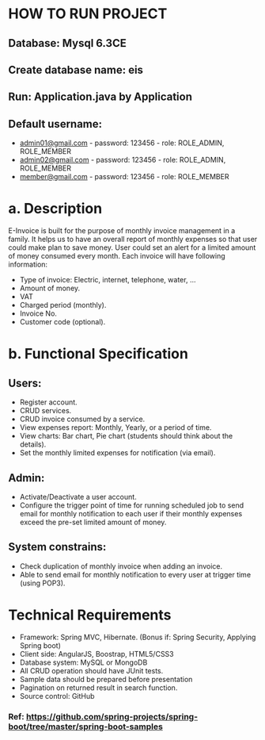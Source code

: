 # HOW TO RUN PROJECT
## Database: Mysql 6.3CE
## Create database name: eis
## Run: Application.java by Application
## Default username: 
* admin01@gmail.com - password: 123456 - role: ROLE_ADMIN, ROLE_MEMBER
* admin02@gmail.com - password: 123456 - role: ROLE_ADMIN, ROLE_MEMBER
* member@gmail.com - password: 123456 - role: ROLE_MEMBER

# a. Description
E-Invoice is built for the purpose of monthly invoice management in a family. It helps us to have an overall report of monthly expenses so that user could make plan to save money. User could set an alert for a limited amount of money consumed every month. Each invoice will have following information:
* Type of invoice: Electric, internet, telephone, water, ...
* Amount of money.
* VAT
* Charged period (monthly).
* Invoice No.
* Customer code (optional).

# b. Functional Specification
## Users:
* Register account.
* CRUD services.
* CRUD invoice consumed by a service.
* View expenses report: Monthly, Yearly, or a period of time.
* View charts: Bar chart, Pie chart (students should think about the details).
* Set the monthly limited expenses for notification (via email).

## Admin:
* Activate/Deactivate a user account.
* Configure the trigger point of time for running scheduled job to send email for monthly notification to each user if their monthly expenses exceed the pre-set limited amount of money.

## System constrains:
* Check duplication of monthly invoice when adding an invoice.
* Able to send email for monthly notification to every user at trigger time (using POP3).

# Technical Requirements
* Framework: Spring MVC, Hibernate. (Bonus if: Spring Security, Applying Spring boot)
* Client side: AngularJS, Boostrap, HTML5/CSS3
* Database system: MySQL or MongoDB
* All CRUD operation should have JUnit tests.
* Sample data should be prepared before presentation
* Pagination on returned result in search function.
* Source control: GitHub
### Ref: https://github.com/spring-projects/spring-boot/tree/master/spring-boot-samples
